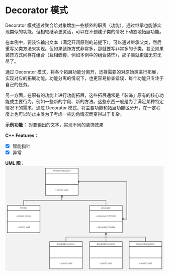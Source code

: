 # Decorator 模式
Decorator 模式通过聚合给对象增加一些额外的职责（功能），通过继承也能够实现类似的功能，但相较继承更灵活，可以在不创建子类的情况下动态地拓展功能。

在本例中，要装饰输出文本（满足开闭原则的前提下），可以通过继承父类，然后重写父类方法来实现。但如果装饰方式非常多，那就要写非常多的子类，甚至如果装饰方式间存在组合（互相嵌套，例如本例中的组合装饰），那子类就更加无穷无尽了。

通过 Decorator 模式，将各个拓展功能分离开，选择需要的对原始类进行拓展，实现对应的拓展功能。功能分离的情况下，也更容易排查错误，每个功能只专注于自己的任务。

另一方面，在原有的功能上进行功能拓展，这些拓展通常是「装饰」原有的核心功能或主要行为，例如一些新的字段、新的方法。这些东西一般是为了满足某种特定情况下的需求，通过 Decorator 模式，将主要功能和拓展功能区分开，在一定程度上也可以防止主类为了考虑一些边角情况而变得过于复杂。

**示例功能：**
对要输出的文本，实现不同的装饰效果

**C++ Features：**
- [x] 智能指针
- [x] 异常

**UML 图：**
![uml](uml.jpg)
